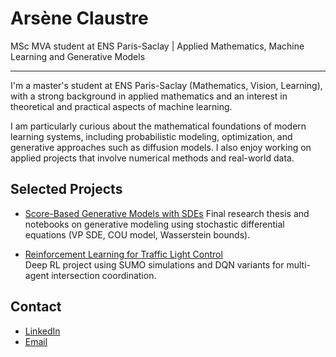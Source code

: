 # Arsène Claustre

MSc MVA student at ENS Paris-Saclay | Applied Mathematics, Machine Learning and Generative Models

---

I'm a master's student at ENS Paris-Saclay (Mathematics, Vision, Learning), with a strong background in applied mathematics and an interest in theoretical and practical aspects of machine learning.

I am particularly curious about the mathematical foundations of modern learning systems, including probabilistic modeling, optimization, and generative approaches such as diffusion models. I also enjoy working on applied projects that involve numerical methods and real-world data.

## Selected Projects

- [Score-Based Generative Models with SDEs]([https://github.com/Arsenecl/diffusion_models_thesis](https://github.com/Arsenecl/diffusion_model_thesis))  
  Final research thesis and notebooks on generative modeling using stochastic differential equations (VP SDE, COU model, Wasserstein bounds).

- [Reinforcement Learning for Traffic Light Control](https://github.com/Arsenecl/traffic-light-rl)  
  Deep RL project using SUMO simulations and DQN variants for multi-agent intersection coordination.

## Contact

- [LinkedIn](https://www.linkedin.com/in/arseneclaustre)  
- [Email](mailto:arsene.claustre@gmail.com)
